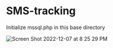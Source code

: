 # SMS-tracking
 Initialize mssql.php in this base directory 
 
 ![Screen Shot 2022-12-07 at 8 25 29 PM](https://user-images.githubusercontent.com/67852777/206208274-849341e1-4e7a-4e98-b289-c28395a1dfa0.png)

